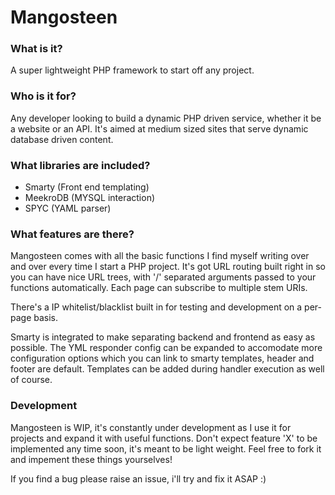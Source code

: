 # Mangosteen

### What is it?

A super lightweight PHP framework to start off any project.

### Who is it for?

Any developer looking to build a dynamic PHP driven service, whether it be a website or an API. It's aimed at medium sized sites that serve dynamic database driven content.

### What libraries are included?

* Smarty (Front end templating)
* MeekroDB (MYSQL interaction)
* SPYC (YAML parser)

### What features are there?

Mangosteen comes with all the basic functions I find myself writing over and over every time I start a PHP project. It's got URL routing built right in so you can have nice URL trees, with '/' separated arguments passed to your functions automatically. Each page can subscribe to multiple stem URIs.

There's a IP whitelist/blacklist built in for testing and development on a per-page basis.

Smarty is integrated to make separating backend and frontend as easy as possible. The YML responder config can be expanded to accomodate more configuration options which you can link to smarty templates, header and footer are default. Templates can be added during handler execution as well of course.

### Development

Mangosteen is WIP, it's constantly under development as I use it for projects and expand it with useful functions. Don't expect feature 'X' to be implemented any time soon, it's meant to be light weight. Feel free to fork it and impement these things yourselves!

If you find a bug please raise an issue, i'll try and fix it ASAP :)